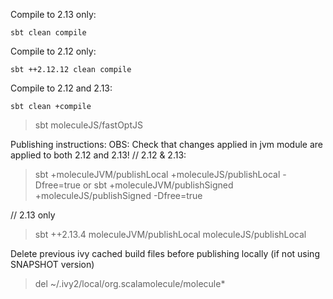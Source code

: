 

Compile to 2.13 only:

    sbt clean compile

Compile to 2.12 only:

    sbt ++2.12.12 clean compile

Compile to 2.12 and 2.13:

    sbt clean +compile









> sbt
> moleculeJS/fastOptJS



Publishing instructions:
OBS: Check that changes applied in jvm module are applied to both 2.12 and 2.13!
// 2.12 & 2.13:
> sbt +moleculeJVM/publishLocal +moleculeJS/publishLocal -Dfree=true
or
> sbt +moleculeJVM/publishSigned +moleculeJS/publishSigned -Dfree=true

// 2.13 only
> sbt ++2.13.4 moleculeJVM/publishLocal moleculeJS/publishLocal

Delete previous ivy cached build files before publishing locally (if not using SNAPSHOT version)
> del ~/.ivy2/local/org.scalamolecule/molecule*